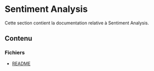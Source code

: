 # Sentiment Analysis

Cette section contient la documentation relative à Sentiment Analysis.

## Contenu


### Fichiers

- [README](./README.md)
